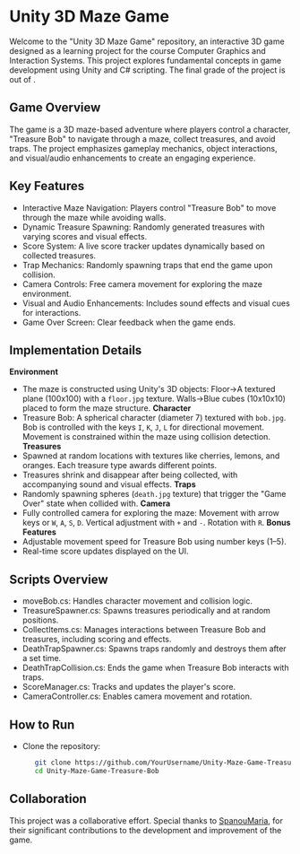 # Unity 3D Maze Game
Welcome to the "Unity 3D Maze Game" repository, an interactive 3D game designed as a learning project for the course Computer Graphics and Interaction Systems. This project explores fundamental concepts in game development using Unity and C# scripting. The final grade of the project is  out of .


## Game Overview
The game is a 3D maze-based adventure where players control a character, "Treasure Bob" to navigate through a maze, collect treasures, and avoid traps. The project emphasizes gameplay mechanics, object interactions, and visual/audio enhancements to create an engaging experience.


## Key Features
- Interactive Maze Navigation: Players control "Treasure Bob" to move through the maze while avoiding walls.
- Dynamic Treasure Spawning: Randomly generated treasures with varying scores and visual effects.
- Score System: A live score tracker updates dynamically based on collected treasures.
- Trap Mechanics: Randomly spawning traps that end the game upon collision.
- Camera Controls: Free camera movement for exploring the maze environment.
- Visual and Audio Enhancements: Includes sound effects and visual cues for interactions.
- Game Over Screen: Clear feedback when the game ends.


## Implementation Details
**Environment**
- The maze is constructed using Unity's 3D objects: Floor->A textured plane (100x100) with a `floor.jpg` texture. Walls->Blue cubes
  (10x10x10) placed to form the maze structure.
**Character**
- Treasure Bob: A spherical character (diameter 7) textured with `bob.jpg`. Bob is controlled with the keys `I`, `K`, `J`, `L` for directional movement. Movement is constrained within the maze using collision detection.
**Treasures**
- Spawned at random locations with textures like cherries, lemons, and oranges. Each treasure type awards different points.
- Treasures shrink and disappear after being collected, with accompanying sound and visual effects.
**Traps**
- Randomly spawning spheres (`death.jpg` texture) that trigger the "Game Over" state when collided with.
**Camera**
- Fully controlled camera for exploring the maze: Movement with arrow keys or `W`, `A`, `S`, `D`. Vertical adjustment
  with `+` and `-`. Rotation with `R`.
**Bonus Features**
- Adjustable movement speed for Treasure Bob using number keys (1–5).
- Real-time score updates displayed on the UI.


## Scripts Overview
- moveBob.cs: Handles character movement and collision logic.
- TreasureSpawner.cs: Spawns treasures periodically and at random positions.
- CollectItems.cs: Manages interactions between Treasure Bob and treasures, including scoring and effects.
- DeathTrapSpawner.cs: Spawns traps randomly and destroys them after a set time.
- DeathTrapCollision.cs: Ends the game when Treasure Bob interacts with traps.
- ScoreManager.cs: Tracks and updates the player's score.
- CameraController.cs: Enables camera movement and rotation.


## How to Run
- Clone the repository:
  ```bash
     git clone https://github.com/YourUsername/Unity-Maze-Game-Treasure-Bob.git
     cd Unity-Maze-Game-Treasure-Bob


## Collaboration
This project was a collaborative effort. Special thanks to [SpanouMaria](https://github.com/SpanouMaria), for their significant contributions to the development and improvement of the game.
